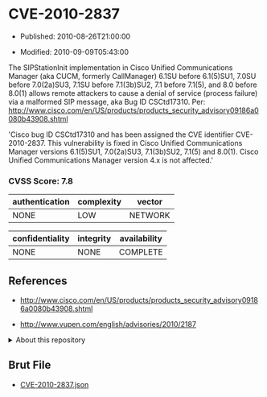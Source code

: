# CVE-2010-2837

- Published: 2010-08-26T21:00:00

- Modified: 2010-09-09T05:43:00

The SIPStationInit implementation in Cisco Unified Communications Manager (aka CUCM, formerly CallManager) 6.1SU before 6.1(5)SU1, 7.0SU before 7.0(2a)SU3, 7.1SU before 7.1(3b)SU2, 7.1 before 7.1(5), and 8.0 before 8.0(1) allows remote attackers to cause a denial of service (process failure) via a malformed SIP message, aka Bug ID CSCtd17310. Per: http://www.cisco.com/en/US/products/products_security_advisory09186a0080b43908.shtml

'Cisco bug ID CSCtd17310 and has been assigned the CVE identifier CVE-2010-2837. This vulnerability is fixed in Cisco Unified Communications Manager versions 6.1(5)SU1, 7.0(2a)SU3, 7.1(3b)SU2, 7.1(5) and 8.0(1). Cisco Unified Communications Manager version 4.x is not affected.'

### CVSS Score: **7.8**

| authentication | complexity | vector |
| --- | --- | --- |
| NONE | LOW | NETWORK |

| confidentiality | integrity | availability |
| --- | --- | --- |
| NONE | NONE | COMPLETE |

## References

* http://www.cisco.com/en/US/products/products_security_advisory09186a0080b43908.shtml

* http://www.vupen.com/english/advisories/2010/2187

<details>
<summary>About this repository</summary> 

  This repository is part of the project [Live Hack CVE](https://github.com/Live-Hack-CVE). Main website can be found [www.live-hack.org](https://www.live-hack.org) 
  
  Made by [Sn0wAlice](https://github.com/Sn0wAlice) for the people that care about security and need to have a feed of the latest CVEs. Hope you enjoy it, don't forget to star the repo and follow me on [Twitter](https://twitter.com/Sn0wAlice) and [Github](https://github.com/Sn0wAlice). And that is my [personnal website](https://www.alice-snow.me/)

  - [Home Page](https://github.com/Live-Hack-CVE)
  - [Framework](https://github.com/Live-Hack-CVE/cve-framework)
  - [CVE database](https://github.com/Live-Hack-CVE/full_database)
  - [Changelog](https://github.com/Live-Hack-CVE/Changelog)
</details>

## Brut File

* [CVE-2010-2837.json](https://raw.githubusercontent.com/Live-Hack-CVE/full_database/main/cves/2010/CVE-2010-2837.json)

